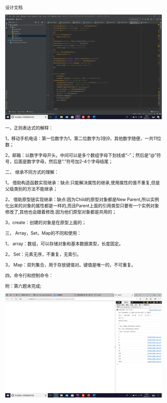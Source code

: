 设计文档

![命令(text)](images/1.png)

一，正则表达式的解释：

1，移动手机电话：第一位数字为1，第二位数字为3到9，其他数字随便，一共11位数；

2，邮箱：以数字字母开头，中间可以是多个数组字母下划线或“-”；然后是“@”符号，后面是数字字母，然后是“.”符号加2-4个字母结尾；

二，	继承不同方式的理解：

1，	借助构造函数实现继承：缺点:只能解决属性的继承,使用属性的值不重复,但是父级类别的方法不能继承；

2，	借助原型链实现继承：缺点:因为Child的原型对象都是New Parent,所以实例化出来的对象的属性都是一样的,而且Parent上面的引用类型只要有一个实例对象修改了,其他也会跟着修改.因为他们原型对象都是共用的；

3，create：创建的对象是在原型上面的；

三，	Array，Set，Map的不同和使用：

1，	array：数组，可以存储对象和基本数据类型，长度固定。

2，	Set：元素无序，不重复，无索引。 

3，	Map：双列集合，用于存放键值对。键值是唯一的，不可重复。

四，命令行和控制命令：



附：第六题未完成;

![控制台效果](images/2.png)



